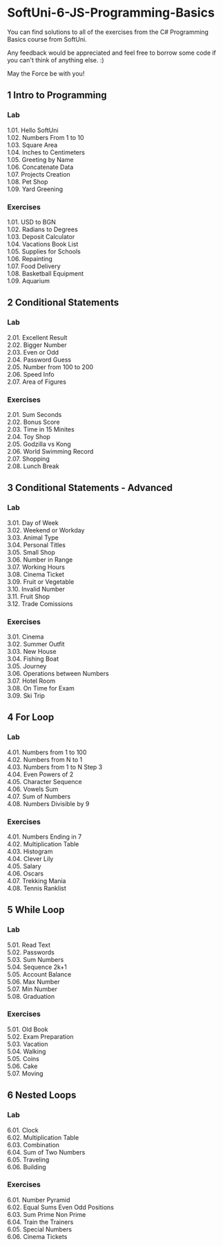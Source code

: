 # SoftUni-6-JS-Programming-Basics

You can find solutions to all of the exercises from the C# Programming Basics course from SoftUni.

Any feedback would be appreciated and feel free to borrow some code if you can't think of anything else. :)

May the Force be with you!

## 1 Intro to Programming
### Lab
1.01. Hello SoftUni<br>
1.02. Numbers From 1 to 10<br>
1.03. Square Area<br>
1.04. Inches to Centimeters<br>
1.05. Greeting by Name<br>
1.06. Concatenate Data<br>
1.07. Projects Creation<br>
1.08. Pet Shop<br>
1.09. Yard Greening<br>

### Exercises
1.01. USD to BGN<br>
1.02. Radians to Degrees<br>
1.03. Deposit Calculator<br>
1.04. Vacations Book List<br>
1.05. Supplies for Schools<br>
1.06. Repainting<br>
1.07. Food Delivery<br>
1.08. Basketball Equipment<br>
1.09. Aquarium<br>

## 2 Conditional Statements
### Lab
2.01. Excellent Result<br>
2.02. Bigger Number<br>
2.03. Even or Odd<br>
2.04. Password Guess<br>
2.05. Number from 100 to 200<br>
2.06. Speed Info<br>
2.07. Area of Figures<br>

### Exercises
2.01. Sum Seconds<br>
2.02. Bonus Score<br>
2.03. Time in 15 Minites<br>
2.04. Toy Shop<br>
2.05. Godzilla vs Kong<br>
2.06. World Swimming Record<br>
2.07. Shopping<br>
2.08. Lunch Break<br>

## 3 Conditional Statements - Advanced
### Lab
3.01. Day of Week<br>
3.02. Weekend or Workday<br>
3.03. Animal Type<br>
3.04. Personal Titles<br>
3.05. Small Shop<br>
3.06. Number in Range<br>
3.07. Working Hours<br>
3.08. Cinema Ticket<br>
3.09. Fruit or Vegetable<br>
3.10. Invalid Number<br>
3.11. Fruit Shop<br>
3.12. Trade Comissions<br>

### Exercises
3.01. Cinema<br>
3.02. Summer Outfit<br>
3.03. New House<br>
3.04. Fishing Boat<br>
3.05. Journey<br>
3.06. Operations between Numbers<br>
3.07. Hotel Room<br>
3.08. On Time for Exam<br>
3.09. Ski Trip<br>

## 4 For Loop
### Lab
4.01. Numbers from 1 to 100<br>
4.02. Numbers from N to 1<br>
4.03. Numbers from 1 to N Step 3<br>
4.04. Even Powers of 2<br>
4.05. Character Sequence<br>
4.06. Vowels Sum<br>
4.07. Sum of Numbers<br>
4.08. Numbers Divisible by 9<br>

### Exercises
4.01. Numbers Ending in 7<br>
4.02. Multiplication Table<br>
4.03. Histogram<br>
4.04. Clever Lily<br>
4.05. Salary<br>
4.06. Oscars<br>
4.07. Trekking Mania<br>
4.08. Tennis Ranklist<br>


## 5 While Loop
### Lab
5.01. Read Text<br>
5.02. Passwords<br>
5.03. Sum Numbers<br>
5.04. Sequence 2k+1<br>
5.05. Account Balance<br>
5.06. Max Number<br>
5.07. Min Number<br>
5.08. Graduation<br>

### Exercises
5.01. Old Book<br>
5.02. Exam Preparation<br>
5.03. Vacation<br>
5.04. Walking<br>
5.05. Coins<br>
5.06. Cake<br>
5.07. Moving<br>

## 6 Nested Loops
### Lab
6.01. Clock<br>
6.02. Multiplication Table<br>
6.03. Combination<br>
6.04. Sum of Two Numbers<br>
6.05. Traveling<br>
6.06. Building<br>

### Exercises
6.01. Number Pyramid<br>
6.02. Equal Sums Even Odd Positions<br>
6.03. Sum Prime Non Prime<br>
6.04. Train the Trainers<br>
6.05. Special Numbers<br>
6.06. Cinema Tickets<br>
